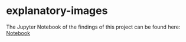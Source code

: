 # explanatory-images

The Jupyter Notebook of the findings of this project can be found here: [Notebook](generate_images.ipynb)